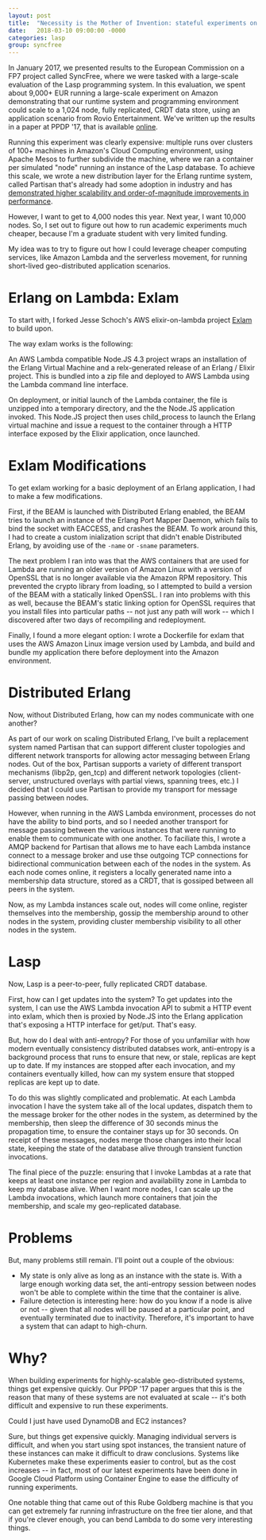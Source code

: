 ```yaml
---
layout: post
title:  "Necessity is the Mother of Invention: stateful experiments on AWS Lambda"
date:   2018-03-10 09:00:00 -0000
categories: lasp
group: syncfree
---
```


In January 2017, we presented results to the European Commission on a FP7
project called SyncFree, where we were tasked with a large-scale evaluation
of the Lasp programming system. In this evaluation, we spent about 9,000+ EUR
running a large-scale experiment on Amazon demonstrating that our runtime
system and programming environment could scale to a 1,024 node, fully
replicated, CRDT data store, using an application scenario from Rovio
Entertainment. We've written up the results in a paper at PPDP '17, that is
available [online](https://arxiv.org/abs/1708.06423).

Running this experiment was clearly expensive: multiple runs over clusters of
100+ machines in Amazon's Cloud Computing environment, using Apache Mesos to
further subdivide the machine, where we ran a container per simulated "node"
running an instance of the Lasp database. To achieve this scale, we wrote a
new distribution layer for the Erlang runtime system, called Partisan that's
already had some adoption in industry and has [demonstrated higher
scalability and order-of-magnitude improvements in
performance](https://arxiv.org/abs/1802.02652).

However, I want to get to 4,000 nodes this year. Next year, I want 10,000
nodes. So, I set out to figure out how to run academic experiments much
cheaper, because I'm a graduate student with very limited funding.

My idea was to try to figure out how I could leverage cheaper computing
services, like Amazon Lambda and the serverless movement, for running
short-lived geo-distributed application scenarios.

# Erlang on Lambda: Exlam

To start with, I forked Jesse Schoch's AWS elixir-on-lambda project
[Exlam](https://github.com/jschoch) to build upon.

The way exlam works is the following:

An AWS Lambda compatible Node.JS 4.3 project wraps an installation of the
Erlang Virtual Machine and a relx-generated release of an Erlang / Elixir
project. This is bundled into a zip file and deployed to AWS Lambda using the
Lambda command line interface.

On deployment, or initial launch of the Lambda container, the file is
unzipped into a temporary directory, and the the Node.JS application invoked.
This Node.JS project then uses child_process to launch the Erlang virtual
machine and issue a request to the container through a HTTP interface exposed
by the Elixir application, once launched.

# Exlam Modifications

To get exlam working for a basic deployment of an Erlang application, I had
to make a few modifications.

First, if the BEAM is launched with Distributed Erlang enabled, the BEAM
tries to launch an instance of the Erlang Port Mapper Daemon, which fails to
bind the socket with EACCESS, and crashes the BEAM. To work around this, I
had to create a custom inialization script that didn't enable Distributed
Erlang, by avoiding use of the `-name` or `-sname` parameters.

The next problem I ran into was that the AWS containers that are used for
Lambda are running an older version of Amazon Linux with a version of OpenSSL
that is no longer available via the Amazon RPM repository. This prevented the
crypto library from loading, so I attempted to build a version of the BEAM
with a statically linked OpenSSL. I ran into problems with this as well,
because the BEAM's static linking option for OpenSSL requires that you
install files into particular paths -- not just any path will work -- which I
discovered after two days of recompiling and redeployment.

Finally, I found a more elegant option: I wrote a Dockerfile for exlam that
uses the AWS Amazon Linux image version used by Lambda, and build and bundle
my application there before deployment into the Amazon environment.

# Distributed Erlang

Now, without Distributed Erlang, how can my nodes communicate with one
another?

As part of our work on scaling Distributed Erlang, I've built a replacement
system named Partisan that can support different cluster topologies and
different network transports for allowing actor messaging between Erlang
nodes. Out of the box, Partisan supports a variety of different transport
mechanisms (libp2p, gen_tcp) and different network topologies (client-server,
unstructured overlays with partial views, spanning trees, etc.) I decided
that I could use Partisan to provide my transport for message passing between
nodes.

However, when running in the AWS Lambda environment, processes do not have
the ability to bind ports, and so I needed another transport for message
passing between the various instances that were running to enable them to
communicate with one another. To faciliate this, I wrote a AMQP backend for
Partisan that allows me to have each Lambda instance connect to a message
broker and use thse outgoing TCP connections for bidirectional communication
between each of the nodes in the system. As each node comes online, it
registers a locally generated name into a membership data structure, stored
as a CRDT, that is gossiped between all peers in the system.

Now, as my Lambda instances scale out, nodes will come online, register
themselves into the membership, gossip the membership around to other nodes
in the system, providing cluster membership visibility to all other nodes in
the system.

# Lasp

Now, Lasp is a peer-to-peer, fully replicated CRDT database.

First, how can I get updates into the system? To get updates into the system,
I can use the AWS Lambda invocation API to submit a HTTP event into exlam,
which then is proxied by Node.JS into the Erlang application that's exposing
a HTTP interface for get/put. That's easy.

But, how do I deal with anti-entropy? For those of you unfamiliar with how
modern eventually consistency distributed databses work, anti-entropy is a
background process that runs to ensure that new, or stale, replicas are kept
up to date. If my instances are stopped after each invocation, and my
containers eventually killed, how can my system ensure that stopped replicas
are kept up to date.

To do this was slightly complicated and problematic. At each Lambda
invocation I have the system take all of the local updates, dispatch them to
the message broker for the other nodes in the system, as determined by the
membership, then sleep the difference of 30 seconds minus the propagation
time, to ensure the container stays up for 30 seconds. On receipt of these
messages, nodes merge those changes into their local state, keeping the state
of the database alive through transient function invocations.

The final piece of the puzzle: ensuring that I invoke Lambdas at a rate that
keeps at least one instance per region and availability zone in Lambda to
keep my database alive. When I want more nodes, I can scale up the Lambda
invocations, which launch more containers that join the membership, and scale
my geo-replicated database.

# Problems

But, many problems still remain.  I'll point out a couple of the obvious:

* My state is only alive as long as an instance with the state is.  With a large enough working data set, the anti-entropy session between nodes won't be able to complete within the time that the container is alive.
* Failure detection is interesting here: how do you know if a node is alive or not -- given that all nodes will be paused at a particular point, and eventually terminated due to inactivity.  Therefore, it's important to have a system that can adapt to high-churn.

# Why?

When building experiments for highly-scalable geo-distributed systems, things
get expensive quickly. Our PPDP '17 paper argues that this is the reason that
many of these systems are not evaluated at scale -- it's both difficult and
expensive to run these experiments.

Could I just have used DynamoDB and EC2 instances?

Sure, but things get expensive quickly. Managing individual servers is
difficult, and when you start using spot instances, the transient nature of
these instances can make it difficult to draw conclusions. Systems like
Kubernetes make these experiments easier to control, but as the cost
increases -- in fact, most of our latest experiments have been done in Google
Cloud Platform using Container Engine to ease the difficulty of running
experiments.

One notable thing that came out of this Rube Goldberg machine is that you can
get extremely far running infrastructure on the free tier alone, and that if
you're clever enough, you can bend Lambda to do some very interesting things.